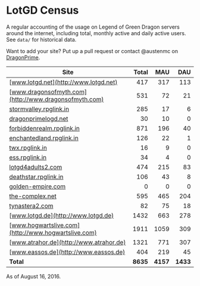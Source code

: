 # LotGD Census
A regular accounting of the usage on Legend of Green Dragon servers around the internet, including total, monthly active and daily active users. See `data/` for historical data.

Want to add your site? Put up a pull request or contact @austenmc on [DragonPrime](http://dragonprime.net).


Site | Total | MAU | DAU
--- | ---:| ---:| ---:
[www.lotgd.net](http://www.lotgd.net)|417|317|113
[www.dragonsofmyth.com](http://www.dragonsofmyth.com)|531|72|21
[stormvalley.rpglink.in](http://stormvalley.rpglink.in)|285|17|6
[dragonprimelogd.net](http://dragonprimelogd.net)|30|10|0
[forbiddenrealm.rpglink.in](http://forbiddenrealm.rpglink.in)|871|196|40
[enchantedland.rpglink.in](http://enchantedland.rpglink.in)|126|22|1
[twx.rpglink.in](http://twx.rpglink.in)|16|9|0
[ess.rpglink.in](http://ess.rpglink.in)|34|4|0
[lotgd4adults2.com](http://lotgd4adults2.com)|474|215|83
[deathstar.rpglink.in](http://deathstar.rpglink.in)|106|43|8
[golden-empire.com](http://golden-empire.com)|0|0|0
[the-complex.net](http://the-complex.net)|595|465|204
[tynastera2.com](http://tynastera2.com)|82|75|18
[www.lotgd.de](http://www.lotgd.de)|1432|663|278
[www.hogwartslive.com](http://www.hogwartslive.com)|1911|1059|309
[www.atrahor.de](http://www.atrahor.de)|1321|771|307
[www.eassos.de](http://www.eassos.de)|404|219|45
**Total**|**8635**|**4157**|**1433**

As of August 16, 2016.
